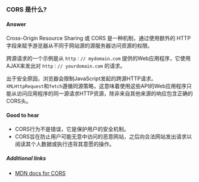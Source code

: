 ### CORS 是什么?

#### Answer

Cross-Origin Resource Sharing 或 CORS 是一种机制，通过使用额外的 HTTP 字段来赋予游览器从不同于网站源的源服务器访问资源的权限。

跨源请求的一个示例是从 `http：// mydomain.com` 提供的Web应用程序，它使用AJAX来发出对 `http：// yourdomain.com` 的请求。

出于安全原因，浏览器会限制JavaScript发起的跨源HTTP请求。 `XMLHttpRequest`和`fetch`遵循同源策略，这意味着使用这些API的Web应用程序只能从访问应用程序的同一源请求HTTP资源，除非来自其他来源的响应包含正确的CORS头。

#### Good to hear

* CORS行为不是错误，它是保护用户的安全机制。
* CORS旨在防止用户可能无意中访问的恶意网站，之后向合法网站发出请求以阅读其个人数据或执行违背其意愿的操作。

##### Additional links

<!-- Whenever possible, link a more detailed explanation. -->

* [MDN docs for CORS](https://developer.mozilla.org/en-US/docs/Web/HTTP/CORS)

<!-- tags: (javascript) -->

<!-- expertise: (1) -->
